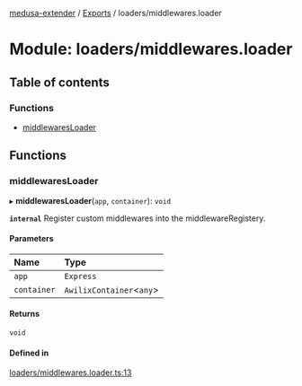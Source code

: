 [medusa-extender](../README.md) / [Exports](../modules.md) / loaders/middlewares.loader

# Module: loaders/middlewares.loader

## Table of contents

### Functions

- [middlewaresLoader](loaders_middlewares_loader.md#middlewaresloader)

## Functions

### middlewaresLoader

▸ **middlewaresLoader**(`app`, `container`): `void`

**`internal`**
Register custom middlewares into the middlewareRegistery.

#### Parameters

| Name | Type |
| :------ | :------ |
| `app` | `Express` |
| `container` | `AwilixContainer`<`any`\> |

#### Returns

`void`

#### Defined in

[loaders/middlewares.loader.ts:13](https://github.com/adrien2p/medusa-extender/blob/7afa3be/src/loaders/middlewares.loader.ts#L13)

